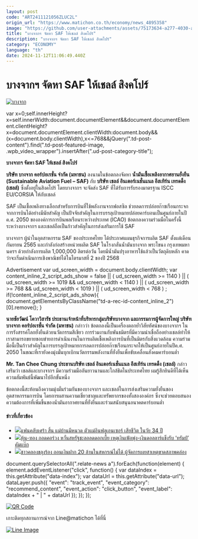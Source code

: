 ```yaml
---
layout: post
code: "ART2411121056ZLUC2L"
origin_url: "https://www.matichon.co.th/economy/news_4895358"
image: "https://github.com/user-attachments/assets/75173634-a277-4030-a3db-ad8bfa68beef"
title: "บางจากฯ จัดหา SAF ให้เชลล์ สิงคโปร์"
description: "บางจากฯ จัดหา SAF ให้เชลล์ สิงคโปร์"
category: "ECONOMY"
language: "th"
date: 2024-11-12T11:06:49.440Z
---
```


# บางจากฯ จัดหา SAF ให้เชลล์ สิงคโปร์

[![](https://www.matichon.co.th/wp-content/uploads/2024/11/บางจาก.jpg "บางจาก")](https://www.matichon.co.th/wp-content/uploads/2024/11/บางจาก.jpg)

var x=0;self.innerHeight?x=self.innerWidth:document.documentElement&&document.documentElement.clientHeight?x=document.documentElement.clientWidth:document.body&&(x=document.body.clientWidth),x<=768&&jQuery(".td-post-content").find(".td-post-featured-image, .wpb\_video\_wrapper").insertAfter(".ud-post-category-title");

**บางจากฯ จัดหา SAF ให้เชลล์ สิงคโปร์**

**บริษัท บางจาก คอร์ปอเรชั่น จำกัด (มหาชน)** ลงนามในข้อตกลงจัดหา **น้ำมันเชื้อเพลิงอากาศยานยั่งยืน (Sustainable Aviation Fuel – SAF)** กับ **บริษัท เชลล์ อินเตอร์เนชั่นแนล อีสเทิร์น เทรดดิ้ง (เชลล์)** ซึ่งตั้งอยู่ในสิงคโปร์ โดยบางจากฯ จะจัดส่ง SAF ที่ได้รับการรับรองมาตรฐาน ISCC EU/CORSIA ให้กับเชลล์

SAF เป็นเชื้อเพลิงทางเลือกสำหรับการบินที่ใช้พลังงานจากฟอสซิล ช่วยลดการปล่อยก๊าซเรือนกระจกจากการบินได้อย่างมีนัยสำคัญ เป็นปัจจัยสำคัญในการบรรลุเป้าหมายปล่อยคาร์บอนเป็นศูนย์ภายในปี ค.ศ. 2050 ขององค์การการบินพลเรือนระหว่างประเทศ (ICAO) ข้อตกลงความร่วมมือในครั้งนี้ระหว่างบางจากฯ และเชลล์ถือเป็นก้าวสำคัญในการส่งเสริมการใช้ SAF

บางจากฯ ผู้นำในอุตสาหกรรม SAF ของประเทศไทย ได้ประกาศแผนธุรกิจการผลิต SAF ตั้งแต่เดือนกันยายน 2565 และกำลังก่อสร้างหน่วยผลิต SAF ในโรงกลั่นน้ำมันบางจาก พระโขนง กรุงเทพมหานครฯ ด้วยกำลังการผลิต 1,000,000 ลิตรต่อวัน โดยมีน้ำมันปรุงอาหารใช้แล้วเป็นวัตถุดิบหลัก คาดว่าจะเริ่มดำเนินการเชิงพาณิชย์ได้ในไตรมาสที่ 2 ของปี 2568

Advertisement var ud\_screen\_width = document.body.clientWidth; var content\_inline\_2\_script\_ads\_show = false || ( ud\_screen\_width >= 1140 ) || ( ud\_screen\_width >= 1019 && ud\_screen\_width < 1140 ) || ( ud\_screen\_width >= 768 && ud\_screen\_width < 1019 ) || ( ud\_screen\_width < 768 ) ; if(!content\_inline\_2\_script\_ads\_show){ document.getElementsByClassName("td-a-rec-id-content\_inline\_2")\[0\].remove(); }

**นายชัยวัฒน์ โควาวิสารัช ประธานเจ้าหน้าที่บริหารกลุ่มบริษัทบางจาก และกรรมการผู้จัดการใหญ่ บริษัท บางจาก คอร์ปอเรชั่น จำกัด (มหาชน)** กล่าวว่า ข้อตกลงนี้เป็นเครื่องตอกย้ำวิสัยทัศน์ของบางจากฯ ในการรังสรรค์โลกยั่งยืนด้วยนวัตกรรมสีเขียว การร่วมงานกับพันธมิตรที่มีความน่าเชื่อถืออย่างเชลล์ทำให้เราสามารถขยายขอบข่ายการดำเนินงานในการผลิตเชื้อเพลิงการบินที่เป็นมิตรกับสิ่งแวดล้อม ความร่วมมือนี้เป็นก้าวสำคัญในการบรรลุเป้าหมายการลดการปล่อยก๊าซเรือนกระจกให้เป็นศูนย์ภายในปีค.ศ. 2050 ในขณะที่เรายังคงมุ่งมั่นบุกเบิกนวัตกรรมพลังงานที่ยั่งยืนเพื่อขับเคลื่อนสังคมคาร์บอนต่ำ

**Mr. Tan Chee Chung ประธานบริษัท เชลล์ อินเตอร์เนชั่นแนล อีสเทิร์น เทรดดิ้ง (เชลล์)** กล่าวเสริมว่า เชลล์และบางจากฯ มีความร่วมมืออันยาวนานและใกล้ชิดในประเทศไทย ผมรู้สึกยินดีที่ได้เห็นความสัมพันธ์นี้พัฒนาไปอีกขั้นหนึ่ง

ข้อตกลงนี้สะท้อนถึงความมุ่งมั่นร่วมกันของบางจากฯ และเชลล์ในการส่งเสริมความยั่งยืนของอุตสาหกรรมการบิน โดยการผสานความเชี่ยวชาญและทรัพยากรของทั้งสององค์กร ซึ่งจะช่วยตอบสนองความต้องการที่เพิ่มขึ้นของน้ำมันอากาศยานที่ยั่งยืนและร่วมสนับสนุนอนาคตคาร์บอนต่ำ

#### ข่าวที่เกี่ยวข้อง

*   [![](https://www.matichon.co.th/wp-content/uploads/2024/11/แม่บ้านมีหนวด_เสียชีวิต.jpg)แฟนคลับเศร้า สิ้น แม่บ้านมีหนวด ตัวแม่อินฟลูเอนเซอร์ เสียชีวิต ในวัย 34 ปี](https://www.matichon.co.th/entertainment/thai-entertainment/news_4895365)
*   [![](https://www.matichon.co.th/wp-content/uploads/2024/11/728-144.jpg)หุ้น-ทอง กอดคอร่วง หวั่นสหรัฐชะลอลดดอกเบี้ย เหตุเงินเฟ้อพุ่ง-เงินดอลลาร์แข็งรับ ‘ทรัมป์’ คัมแบ๊ก](https://www.matichon.co.th/economy/news_4895366)
*   [![](https://www.matichon.co.th/wp-content/uploads/2024/11/bb8.jpg)ชาวคลองขลุงร้อง ถอนเงินฝาก 20 ล้านในสหกรณ์ไม่ได้ ผู้จัดการเผยสาเหตุขาดสภาพคล่อง](https://www.matichon.co.th/region/news_4895335)

document.querySelectorAll(".relate-news a").forEach(function(element) { element.addEventListener("click", function() { var dataIndex = this.getAttribute("data-index"); var dataUrl = this.getAttribute("data-url"); dataLayer.push({ "event": "track\_event", "event\_category": "recommend\_content", "event\_action": "click\_button", "event\_label": dataIndex + " | " + dataUrl }); }); });

[![QR Code](https://www.matichon.co.th/wp-content/uploads/2023/07/wob1371z.jpg)](https://lin.ee/ht0nDxX)

เกาะติดทุกสถานการณ์จาก Line@matichon ได้ที่นี่

[![Line Image](https://www.matichon.co.th/wp-content/uploads/2023/07/th.png)](https://lin.ee/ht0nDxX)